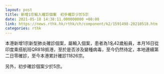 ```yaml
---
layout: post
title: 新增1宗輸入確診個案　初步確診少於5宗
date: 2021-05-18 14:38:11.000000000 +08:00
link: https://news.rthk.hk/rthk/ch/component/k2/1591498-20210518.htm
categories: rthk
---
```


本港新增1宗新型肺炎確診個案，屬輸入個案，患者為1名42歲船員，本月16日從印度乘搭航班QR818抵港，至於是否涉及變種病毒，至今仍然待定，本地連續第二日零確診，至今本港累計確診11826宗。

另外，初步確診個案少於5宗。

